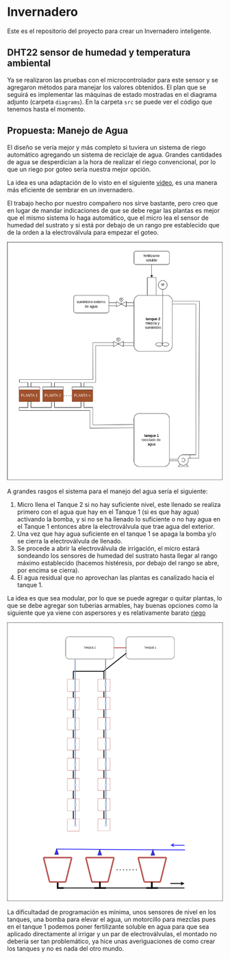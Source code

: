 # Invernadero

Este es el repositorio del proyecto para crear un Invernadero inteligente.

## DHT22 sensor de humedad y temperatura ambiental

Ya se realizaron las pruebas con el microcontrolador para este sensor y se agregaron métodos para manejar los valores obtenidos. El plan que se seguirá es implementar las máquinas de estado mostradas en el diagrama adjunto (carpeta `diagrams`). En la carpeta `src` se puede ver el código que tenemos hasta el momento. 

## Propuesta: Manejo de Agua

El diseño se vería mejor y más completo si tuviera un sistema de riego automático agregando un sistema de reciclaje de agua. Grandes cantidades de agua se desperdician a la hora de realizar el riego convencional, por lo que un riego por goteo sería nuestra mejor opción.

La idea es una adaptación de lo visto en el siguiente [video](https://www.youtube.com/watch?v=jeU_AZy9j3U), es una manera más eficiente de sembrar en un invernadero.

El trabajo hecho por nuestro compañero nos sirve bastante, pero creo que en lugar de mandar indicaciones de que se debe regar las plantas es mejor que el mismo sistema lo haga automático, que el micro lea el sensor de humedad del sustrato y si está por debajo de un rango pre establecido que de la orden a la electroválvula para empezar el goteo.


![lateral](./images/lateral.png)

A grandes rasgos el sistema para el manejo del agua sería el siguiente:

1. Micro llena el Tanque 2 si no hay suficiente nivel, este llenado se realiza primero con el agua que hay en el Tanque 1 (si es que hay agua) activando la bomba, y si no se ha llenado lo suficiente o no hay agua en el Tanque 1 entonces abre la electroválvula que trae agua del exterior.
2. Una vez que hay agua suficiente en el tanque 1 se apaga la bomba y/o se cierra la electroválvula de llenado.
3. Se procede a abrir la electroválvula de irrigación, el micro estará sondeando los sensores de humedad del sustrato hasta llegar al rango máximo establecido (hacemos histéresis, por debajo del rango se abre, por encima se cierra).
4. El agua residual que no aprovechan las plantas es canalizado hacia el tanque 1.

La idea es que sea modular, por lo que se puede agregar o quitar plantas, lo que se debe agregar son tuberias armables, hay buenas opciones como la siguiente que ya viene con aspersores y es relativamente barato [riego](https://www.tiendamia.cr/p/amz/b0d7mgpp7m/drip-irrigation-system-180-pcs-164ft-garden-irrigation-system-1-4)

![aerea](./images/aereo.png)

La dificultadad de programación es mínima, unos sensores de nivel en los tanques, una bomba para elevar el agua, un motorcillo para mezclas pues en el tanque 1 podemos poner fertilizante soluble en agua para que sea aplicado directamente al irrigar y un par de electroválvulas, el montado no debería ser tan problemático, ya hice unas averiguaciones de como crear los tanques y no es nada del otro mundo.


